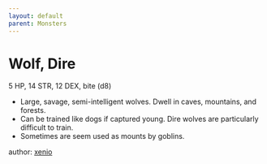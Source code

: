 ```yaml
---
layout: default
parent: Monsters
---
```

# Wolf, Dire
5 HP, 14 STR, 12 DEX, bite (d8)
- Large, savage, semi-intelligent wolves. Dwell in caves, mountains, and forests.
-   Can be trained like dogs if captured young. Dire wolves are particularly difficult to train.
-   Sometimes are seem used as mounts by goblins.

author: [xenio](https://xenioinabottle.blogspot.com)

